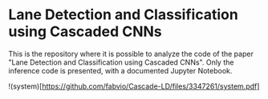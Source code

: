 # Lane Detection and Classification using Cascaded CNNs



This is the repository where it is possible to analyze the code of the paper "Lane Detection and Classification using Cascaded CNNs". Only the inference code is presented, with a documented Jupyter Notebook.

!(system)[https://github.com/fabvio/Cascade-LD/files/3347261/system.pdf]

